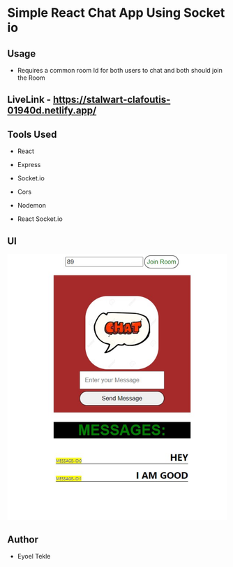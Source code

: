 # Simple React Chat App Using Socket io

## Usage 

- Requires a common room Id for both users to chat and both should join the Room

## LiveLink - https://stalwart-clafoutis-01940d.netlify.app/

## Tools Used

- React

- Express

- Socket.io

- Cors

- Nodemon

- React Socket.io

## UI

![UI](ui.jpg "ui")
## Author

- Eyoel Tekle
